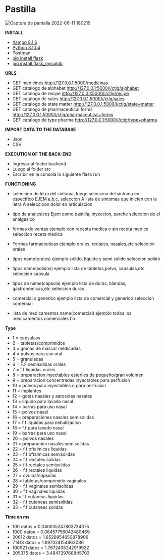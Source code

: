 # Pastilla
![Captura de pantalla 2022-06-11 180219](https://user-images.githubusercontent.com/69361351/196085783-9079bedd-b60d-4f46-a2d2-680b859ea58e.png)


**INSTALL**

- [Xampp 8.1.6](https://www.apachefriends.org/es/download.html)
- [Python 3.10.4](https://www.python.org/downloads/)
- [Postman](https://www.postman.com/downloads/)
- [pip install flask](https://pypi.org/project/Flask/)
- [pip install flask_mysqldb](https://pypi.org/project/Flask-MySQLdb/)

**URLS**

- GET medicines http://127.0.0.1:5000/medicinas
- GET catalogo de alphabet http://127.0.0.1:5000/i/ctlg/alphabet
- GET catalogo de recipe http://127.0.0.1:5000/i/ctlg/recipe
- GET catalogo de sales http://127.0.0.1:5000/i/ctlg/sales
- GET catalogo de state matter http://127.0.0.1:5000/i/ctlg/state+matter
- GET catalogo de pharmaceutical forms http://127.0.0.1:5000/i/ctlg/pharmaceutical+forms
- GET catalogo de type pharma http://127.0.0.1:5000/i/ctlg/type+pharma

**IMPORT DATA TO THE DATABASE**
- Json
- CSV

**EXECUTION OF THE BACK-END**
- Ingresar al folder backend
- Luego al folder src
- Escribir en la consola lo siguiente flask run

**FUNCTIONING**
- seleccion de letra del sintoma, luego seleccion del sintoma en especifico
    EJEM a,b,c,
            seleccion A
        lista de sintomas que inicien con la letra A
            seleccioon dolor en articulacion

- tipo de analesicos
    Ejem
        como pastilla, inyeccion, parche
            seleccion de el analgesico


- formas de ventas
    ejemplo
        con recesta medica o sin receta medica
            seleccion receta medica

- Formas farmaceuticas
    ejemplo
        orales, rectales, nasales,etc
            seleccion orales

- tipos name(orales)
    ejemplo
        solido, liquido y semi solido
            seleccion solido

- tipos name(solidos)
    ejemplo
        lista de tabletas,polvo, capsulas,etc
            seleccion capsula

- tipos de name(capsula)
    ejemplo
        lista de duras, blandas, gastronomicas,etc
            seleccion duras

- comercial o generico
    ejemplo
        lista de comercial y generico
            seleccion comercial

- lista de medicamentos name(comercial)
    ejemplo
        todos los medicamentos comerciales
        fin

**Type**
- 1 = capsulass
- 2 = tabletas/comprimidos
- 3 = gomas de mascar medicadas
- 4 = polvos para uso oral
- 5 = granuladas
- 6 = F.F semisolidas orales
- 7 = f.f liquidas orales
- 8 = preparacion inyectables esteriles de pequeño/gran volumen
- 9 = preparacion concentradas inyectables para perfusion
- 10 = polvos para inyectables o para perfusion
- 11 = implantes
- 12 = gotas nasales y aerosoles nasales
- 13 = liquido para lavado nasal
- 14 = barras para uso nasal
- 15 = polvos nasal
- 16 = preparaciones nasales semisolidas
- 17 = f.f liquidas para nebulizacion
- 18 = f.f para lavado nasal
- 19 = barras para uso nasal
- 20 = polvos nasales
- 21 = preparacion nasales semisolidas
- 22 = f.f oftalmicas liquidas
- 23 = f.f oftalmicas semisolidas
- 24 = f.f rectales solidas
- 25 = f.f rectales semisolidas
- 26 = f.f rectales liquidas
- 27 = ovulos/capsulas
- 28 = tabletas/comprimido vaginales
- 29 = f.f vaginales semisolidas
- 30 = f.f vaginales liquidas
- 31 = f.f cutaneas liquidas
- 32 = f.f cutaneas semisolidas
- 33 = f.f cutaneas solidas

**Time en ms**
- 100 datos = 0.040035247802734375
- 1000 datos = 0.08457756042480469
- 20612 datos = 1.8526954650878906
- 71418  datos = 1.897024154663086
- 100921 datos = 1.7672405242919922
- 205375 datos = 3.484729766845703
